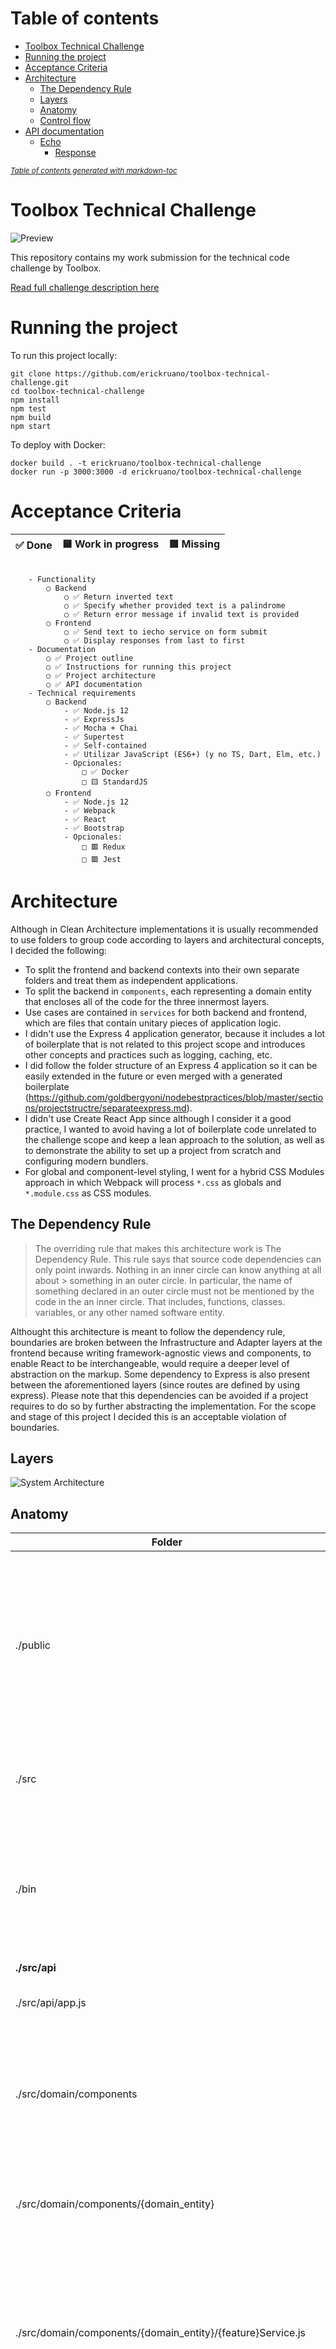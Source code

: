 # Table of contents
- [Toolbox Technical Challenge](#toolbox-technical-challenge)
- [Running the project](#running-the-project)
- [Acceptance Criteria](#acceptance-criteria)
- [Architecture](#architecture)
  * [The Dependency Rule](#the-dependency-rule)
  * [Layers](#layers)
  * [Anatomy](#anatomy)
  * [Control flow](#control-flow)
- [API documentation](#api-documentation)
    + [Echo](#echo)
      - [Response](#response)

<small><i><a href='http://ecotrust-canada.github.io/markdown-toc/'>Table of contents generated with markdown-toc</a></i></small>


# Toolbox Technical Challenge
![Preview](./docs/preview.png)

This repository contains my work submission for the technical code challenge by Toolbox.

[Read full challenge description here](./docs/challenge.md)


# Running the project

To run this project locally:

```
git clone https://github.com/erickruano/toolbox-technical-challenge.git
cd toolbox-technical-challenge
npm install
npm test
npm build
npm start
```

To deploy with Docker:

```
docker build . -t erickruano/toolbox-technical-challenge
docker run -p 3000:3000 -d erickruano/toolbox-technical-challenge
```

# Acceptance Criteria

|   ✅ Done  | 🟨 Work in progress | 🟥 Missing |
|------------|----------------------|-------------|
```

	- Functionality
		○ Backend
			○ ✅ Return inverted text
			○ ✅ Specify whether provided text is a palindrome
			○ ✅ Return error message if invalid text is provided
		○ Frontend
			○ ✅ Send text to iecho service on form submit
			○ ✅ Display responses from last to first
	- Documentation
		○ ✅ Project outline
		○ ✅ Instructions for running this project
		○ ✅ Project architecture
		○ ✅ API documentation
	- Technical requirements
		○ Backend
			- ✅ Node.js 12
			- ✅ ExpressJs
			- ✅ Mocha + Chai
			- ✅ Supertest
			- ✅ Self-contained
			- ✅ Utilizar JavaScript (ES6+) (y no TS, Dart, Elm, etc.)
			- Opcionales:
				□ ✅ Docker
				□ 🟨 StandardJS
		○ Frontend
			- ✅ Node.js 12
			- ✅ Webpack
			- ✅ React
			- ✅ Bootstrap
			- Opcionales:
				□ 🟥 Redux
				□ 🟥 Jest
```

# Architecture

Although in Clean Architecture implementations it is usually recommended to use folders to group code according to layers and architectural concepts, I decided the following:

- To split the frontend and backend contexts into their own separate folders and treat them as independent applications.
- To split the backend in `components`, each representing a domain entity that encloses all of the code for the three innermost layers.
- Use cases are contained in `services` for both backend and frontend, which are files that contain unitary pieces of application logic.
- I didn't use the Express 4 application generator, because it includes a lot of boilerplate that is not related to this project scope and introduces other concepts and practices such as logging, caching, etc.
- I did follow the folder structure of an Express 4 application so it can be easily extended in the future or even merged with a generated boilerplate (https://github.com/goldbergyoni/nodebestpractices/blob/master/sections/projectstructre/separateexpress.md).
- I didn't use Create React App since although I consider it a good practice, I wanted to avoid having a lot of boilerplate code unrelated to the challenge scope and keep a lean approach to the solution, as well as to demonstrate the ability to set up a project from scratch and configuring modern bundlers.
- For global and component-level styling, I went for a hybrid CSS Modules approach in which Webpack will process `*.css` as globals and `*.module.css` as CSS modules.

## The Dependency Rule

> The overriding rule that makes this architecture work is The Dependency Rule. This rule says that source  code dependencies can only point inwards. Nothing in an inner circle can know anything at all about > something in an outer circle. In particular, the name of something declared in an outer circle must not be mentioned by the code in the an inner circle. That includes, functions, classes. variables, or any other named software entity.

Althought this architecture is meant to follow the dependency rule, boundaries are broken between the Infrastructure and Adapter layers at the frontend because writing framework-agnostic views and components, to enable React to be interchangeable, would require a deeper level of abstraction on the markup.  Some dependency to Express is also present between the aforementioned layers (since routes are defined by using express).  Please note that this dependencies can be avoided if a project requires to do so by further abstracting the implementation. For the scope and stage of this project I decided this is an acceptable violation of boundaries.

## Layers

![System Architecture](./docs/layers.png)

## Anatomy

|      Folder      | Purpose |
|----------------|---------|
| ./public     | Contains an `index.html` file that loads a `bundle.js` that is generated using webpack when the build command is run, as well as any other required static files.  |
| ./src     | Contains the source code for both frontend and backend applications  |
| ./bin     | Contains scripts that are required to run the application, including HTTP server that implements the backend application |
| **./src/api**   | **Backend** |  
|  ./src/api/app.js   | This file contains the Express Application
|  ./src/domain/components   | This folder will contain a sub-folder for each domain entity or any other domain concept that requires grouping code together |
|  ./src/domain/components/{domain_entity}   | This folder groups all the necessary files for a specific feature of the application |
|  ./src/domain/components/{domain_entity}/{feature}Service.js   | A `service.js` is a file that contains an application business logic unit.  It can also call enterprise business rules contained in entity classes / repositories |
|  ./src/domain/components/{domain_entity}/{request}Controller.js   | Controllers serve as entry point to the application logic layer.  They extract parameters from request, call required use cases and return an HTTP response |
|  ./src/domain/components/{domain_entity}/Repository.js   | Repositories hold the enterprise business logic and serve as entry point to the data persistence layer. |
|  ./src/domain/components/{domain_entity}/routes.js   | Each `routes.js` file should export an express Router with all routes associated to the domain entity or feature |
|  ./src/domain/components/{domain_entity}/index.js   | Index files import all the internal files of a component and export it they can be used by other parts of the application |
| **./src/web**   | **Frontend** |  
| ./src/web/layouts   | Contains a sub-folder for each layout the application requires |
| ./src/web/layouts/{layout}   | Contains the UI components and files that make up a layout |
|  ./src/web/views   | This folder contains all the views available in the application as sub-folders |
|  ./src/web/views/{view}   | This folder contains all the required components and services to make up a view |
| **./src/application**   | **Application layer** |  
|  ./src/application/services   | A service is a method that might get invoked by a controller.  Services contain application business rules or invoke enterprise business rules and use cases the domain layer |
| **./src/infrastructure**   | **Infrastructure layer** |  
|  ./src/infrastructure/views   | A view is a collection of templates and styles that implement React.js to provide an interface for the use cases to the users.  |

## Control flow

![System Architecture](./docs/architecture.svg)

# API documentation

### Echo

HTTP Method | URL | Description | Query parameters |
------------ | ------------- | ------------- | ------------- | 
GET | /api/iecho | Returns reversed text | text  |

#### Response
```
{
    "text" : String,
    "reversedText": String,
    "isPalindrome": Boolean
}
```